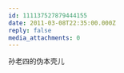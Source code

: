 ```yaml
---
id: 111137527879444155
date: 2011-03-08T22:35:00.000Z
reply: false
media_attachments: 0
---
```


孙老四的伪本壳儿

